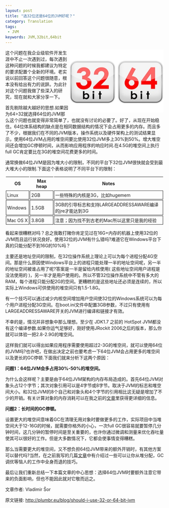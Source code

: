 ```yaml
---
layout: post
title: "选32位还是64位的JVM好呢？"
category: Translation
tags:
 - JVM
keywords: JVM,32bit,64bit
---
```


<div>
	<p>
		<img src="/post_images/2012/12/32or64bit.jpg" width="300" height="200" style="float:right">
		这个问题在我企业级软件开发生涯中不止一次遇到过，每次遇到这种问题的时候我都建议为特定的要求配置个全新的环境。老实说以前回答这个问题很随意，根本没有给出有力的说辞。为此针对这个问题我做了些深入的研究，现在就和大家分享一下。
	</p>
</div>

首先剔除越大越好的思想.如果因为64&gt;32就选择64位的JVM那么这个问题也就变得非常简单了，也就没有讨论的必要了。好了，从现在开始稳住。64位体系结构的缺点是在相同数据结构的情况下会占用更多的内存。而且多了不少，根据我们在不同的JVM版本，操作系统以及硬件架构上的测试结果显示，使用64位JVM占用的堆空间要比使用32位JVM多上30%到50%。增大堆空间还会增加GC停顿时间，从而影响应用程序的响应时间.在4.5G的堆空间上执行full GC肯定要比在3G的堆空间花费更多的时间。

通常换做64位JVM是因为堆大小的限制，不同的平台下32位JVM很快就会受到最大堆大小的限制.下面这个表格说明了不同平台下的限制：

<table width="600px">
	<thead>
		<tr>
			<th width="15%">OS</th>
			<th width="15%">Max heap</th>
			<th>Notes</th>
		</tr>
	</thead>
	<tbody>
		<tr>
			<td>Linux</td>
			<td>
				2GB
			</td>
			<td>
				一些特殊的内核是3G，比如hugemem
			</td>
		</tr>
		<tr>
			<td>Windows</td>
			<td>
				1.5GB
			</td>
			<td>
				3GB的引导标志和支持LARGEADDRESSAWARE编译的jre才能达到3G
			</td>
		</tr>
		<tr>
			<td>Mac OS X</td>
			<td>
				3.8GB
			</td>
			<td>
				注意；因为找不到古老的Mac所以这里只是我的经验
			</td>
		</tr>
	</tbody>
</table>	

看起来很糟糕对吗？总之我敢打赌你肯定见过在16G+内存的机器上使用32位的JVM而且运行状况良好。使用32位的JVM有什么错吗?难道它在Windows平台下真的只能分配不到16G的10%吗？

主要还是地址空间的限制，在32位操作系统上理论上可以为每个进程分配4G空间。那是什么原因使Windows平台上的进程只能处理一半的地址空间呢，另一半的地址空间被谁占用了呢?答案是一半是留给内核使用( 这些地址空间用户进程是没法使用的 )，另一半才是用户使用的。所以不管32位操作系统中不管有多大的RAM，每个进程只能分配2G的空间。更糟糕的是这些地址还必须是连续的，所以实际上Windows可供使用的堆空间只有1.5-1.8G。

有一个技巧可以通过减少内核空间增加用户空间使32位的Windows系统可以为每个用户进程分配3G空间。在boot.ini文件中配置3GB参数，不过只有使用有LARGEADDRESSAWARE开关的JVM进行编译和链接才有效。

不幸的是，情况并非想象中那么理想。至少在 JDK1.7 之前的 HotSpot JVM都没有这个编译参数.如果你运气足够好，刚好使用JRockit 2006之后的版本，那么你就可以体验一把2.8-2.9G的堆空间。

这样我们就可以得出如果应用程序需要使用超过2-3G的堆空间，就可以使用64位的JVM吗?也许吧，在做出决定之前也要考虑一下64位JVM会占用更多的堆空间以及更长的GC停顿.下面我们就来分析下这两个原因：

<b>问题1：64位JVM会多占用30%-50%的堆空间。</b>

为什么会这样呢？主要是由于64位JVM架构的内存布局造成的。首先64位JVM对象头占12个字节；其次对象引用可以是4字节或8字节。取决于JVM的标志和堆空间大小。和32位JVM的8个自己和对象头和4个字节的引用相比这无疑是增加了不少的开销。有关计算对象的内存消耗可以在我之前的<a href="http://plumbr.eu/blog/how-much-memory-do-i-need-part-2-what-is-shallow-heap" target="_blank">文章</a>里获得更详细的信息。

<b>问题2：长时间的GC停顿。</b>

设置更大的堆空间意味着GC在清理无用对象时要做更多的工作，实际项目中当堆空间大于12-16G的时候，就需要你格外的小心，一次full GC很容易就要暂停几分钟时间，这几分钟的暂停时间是至关重要的，也许你通过微调和测量来优化吞吐量使其可以很好的工作。但是大多数情况下，它都会使事情变得糟糕。

那么当需要更大的堆空间，又不想负担64位JVM带来的额外开销时，有其他方案可以替代吗?当然，在之前我写的几篇<a href="http://plumbr.eu/blog/increasing-heap-size-beware-of-the-cobra-effect" target="_blank">文章</a>中有介绍过一些可以让你从堆分配，GC调优等恼人的工作中全身而退的技巧。

最后让我们重新总结一下本篇文章的中心思想：选择64位JVM时要额外注意它带来的负面影响，但也不能因此就对它敬而远之。

文章作者: Vladimir Šor

原文链接: <a href="http://plumbr.eu/blog/should-i-use-32-or-64-bit-jvm" target="_blank">http://plumbr.eu/blog/should-i-use-32-or-64-bit-jvm</a>

<style type="text/css">
	table{
		border-collapse: separate;
		border-spacing: 2px;
		border-color: gray;
	}

	td {
		border: thin solid;
		padding: 3px;
	}

	td， th {
		text-align: left;
	}
</style>